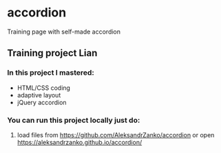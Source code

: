 # accordion
Training page with self-made accordion
## Training project Lian

### In this project I mastered:
* HTML/CSS coding
* adaptive layout
* jQuery accordion 

### You can run this project locally just do:
1. load files from https://github.com/AleksandrZanko/accordion or open https://aleksandrzanko.github.io/accordion/
